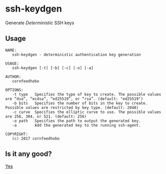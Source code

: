 ssh-keydgen
===========

Generate _Deterministic_ SSH keys

## Usage
   ```text
   NAME:
      ssh-keydgen - deterministic authentication key generation
   
   USAGE:
      ssh-keydgen [-t] [-b] [-c] [-o] [-a]
   
   AUTHOR:
      cornfeedhobo
   
   OPTIONS:
      -t type   Specifies the type of key to create. The possible values are “dsa”, “ecdsa”, “ed25519”, or “rsa”. (default: "ed25519")
      -b bits   Specifies the number of bits in the key to create. Possible values are restricted by key type. (default: 2048)
      -c curve  Specifies the elliptic curve to use. The possible values are 256, 384, or 521. (default: 256)
      -o path   Specifies the path to output the generated key.
      -a        Add the generated key to the running ssh-agent.

   COPYRIGHT:
      (c) 2017 cornfeedhobo
   ```



## Is it any good?

[Yes](http://news.ycombinator.com/item?id=3067434)
